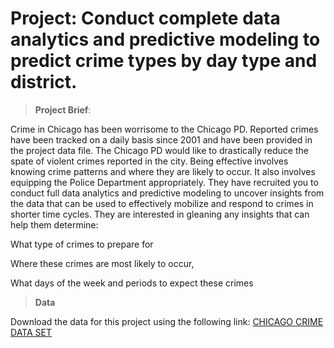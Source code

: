 # Project: Conduct complete data analytics and predictive modeling to predict crime types by day type and district.



> **Project Brief**:  

Crime in Chicago has been worrisome to the Chicago PD. Reported crimes have been tracked on a daily basis since 2001 and have been provided in the project data file. The Chicago PD would like to drastically reduce the spate of violent crimes reported in the city. 
Being effective involves knowing crime patterns and where they are likely to occur. 
It also involves equipping the Police Department appropriately. 
They have recruited you to conduct full data analytics and predictive modeling to uncover insights from the data that can be used to effectively mobilize and respond to crimes in shorter time cycles. 
They are interested in gleaning any insights that can help them determine:
<p>What type of crimes to prepare for</p>
<p>Where these crimes are most likely to occur,</p> 
<p>What days of the week and periods to expect these crimes</p>

>**Data**

Download the data for this project using the following link:  <a href="https://mega.nz/file/uipTiYiZ#-CGR-AxZbGPYaNP_KUdqdpYoX6i8UfbIk4bz8xgF7Vs">CHICAGO CRIME DATA SET</a>



